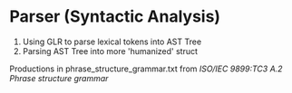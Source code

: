 # Parser (Syntactic Analysis)

1. Using GLR to parse lexical tokens into AST Tree
2. Parsing AST Tree into more 'humanized' struct

Productions in phrase_structure_grammar.txt from _ISO/IEC 9899:TC3 A.2 Phrase structure grammar_